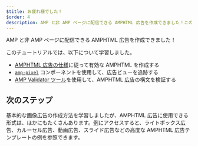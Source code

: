 ```yaml
---
$title: お疲れ様でした！
$order: 4
description: AMP と非 AMP ページに配信できる AMPHTML 広告を作成できました！このチュートリアルでは、以下について学習しました。AMPHTML 広告の仕様に従って有効な AMPHTML 広告を...
---
```


AMP と非 AMP ページに配信できる AMPHTML 広告を作成できました！

このチュートリアルでは、以下について学習しました。

- [AMPHTML 広告の仕様](../../../../documentation/guides-and-tutorials/learn/a4a_spec.md)に従って有効な AMPHTML を作成する
- [`amp-pixel`](../../../../documentation/components/reference/amp-pixel.md) コンポーネントを使用して、広告ビューを追跡する
- [AMP Validator ツール](https://validator.ampproject.org/#htmlFormat=AMP4ADS)を使用して、AMPHTML 広告の構文を検証する

## 次のステップ

基本的な画像広告の作成方法を学習しましたが、AMPHTML 広告に使用できる形式は、ほかにもたくさんあります。[例](../../../../documentation/examples/index.html)にアクセスすると、ライトボックス広告、カルーセル広告、動画広告、スライド広告などの高度な AMPHTML 広告テンプレートの例を参照できます。

